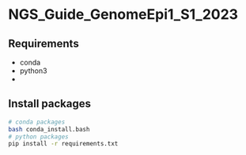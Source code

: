 # NGS_Guide_GenomeEpi1_S1_2023

## Requirements
- conda
- python3
- 
## Install packages
```bash
# conda packages
bash conda_install.bash
# python packages
pip install -r requirements.txt
```
